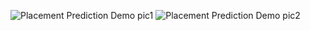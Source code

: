 ![Placement Prediction Demo pic1](https://github.com/yashmith-r/placement_prediction/assets/114250035/7e9cb3f2-a39e-4135-b645-6ad6d2e6cc7f)
![Placement Prediction Demo pic2](https://github.com/yashmith-r/placement_prediction/assets/114250035/9c9e23f5-e49a-4c32-97e6-1be0d8a9d054)

